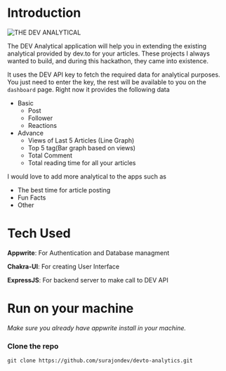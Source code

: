 # Introduction

![THE DEV ANALYTICAL](https://user-images.githubusercontent.com/67496096/168108711-fce7d34a-a195-4f94-a581-133efb3e32fb.png)


The DEV Analytical application will help you in extending the existing analytical provided by dev.to for your articles. These projects I always wanted to build, and during this hackathon, they came into existence. 

It uses the DEV API key to fetch the required data for analytical purposes. You just need to enter the key, the rest will be available to you on the `dashboard` page. Right now it provides the following data
- Basic
  - Post
  - Follower
  - Reactions
- Advance
  - Views of Last 5 Articles (Line Graph)
  - Top 5 tag(Bar graph based on views)
  - Total Comment
  - Total reading time for all your articles

I would love to add more analytical to the apps such as
- The best time for article posting
- Fun Facts
- Other

# Tech Used

**Appwrite**: For Authentication and Database managment

**Chakra-UI**: For creating User Interface

**ExpressJS**: For backend server to make call to DEV API

# Run on your machine

_Make sure you already have appwrite install in your machine._

### Clone the repo

`git clone https://github.com/surajondev/devto-analytics.git`
